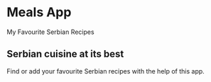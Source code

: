 # Meals App

My Favourite Serbian Recipes

## Serbian cuisine at its best

Find or add your favourite Serbian recipes with the help of this app.

